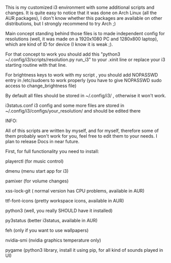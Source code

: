 This is my customized i3 environment with some additional scripts and changes.
It is quite easy to notice that it was done on Arch Linux (all the AUR packages), I don't know whether this packages are available on other distributions, but I strongly recommend to try Arch ;)

Main concept standing behind those files is to made independent config for resolutions (well, it was made on a 1920x1080 PC and 1280x800 laptop), which are kind of ID for device (I know it is weak ;).

For that concept to work you should add this "python3 ~/.config/i3/scripts/resolution.py run_i3" to your .xinit line or replace your i3 starting routine with that line.

For brightness keys to work with my script , you should add NOPASSWD entry in /etc/sudoers to work properly (you have to give NOPASSWD sudo access to change_brightness file)

By default all files should be stored in ~/.config/i3/ , otherwise it won't work.

i3status.conf i3 config and some more files are stored in ~/.config/i3/configs/your_resolution/ and should be edited there

INFO: 

All of this scripts are written by myself, and for myself, therefore some of them probably won't work for you, feel free to edit them to your needs. I plan to release Docs in near future.





First, for full functionality you need to install:

playerctl (for music control)

dmenu (menu start app for i3)

pamixer (for volume changes)

xss-lock-git ( normal version has CPU problems, available in AUR) 

ttf-font-icons (pretty workspace icons, available in AUR) 

python3 (well, you really SHOULD have it installed)  

py3status (better i3status, available in AUR)

feh (only if you want to use wallpapers)

nvidia-smi (nvidia graphics temperature only)

pygame (python3 library, install it using pip, for all kind of sounds played in UI)
